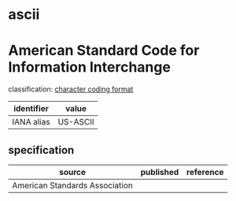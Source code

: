 # ascii

# American Standard Code for Information Interchange
classification: [character coding format](character.md)

| identifier | value
| ---------- | -----
| IANA alias | US-ASCII

## specification
| source | published         | reference
| ------ | ----------------- | ---------
| American Standards Association




